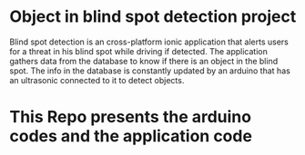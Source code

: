# Object in blind spot detection project

Blind spot detection is an cross-platform ionic application that alerts users for a threat in his blind spot while driving if detected. The application gathers data from the database to know if there is an object in the blind spot. The info in the database is constantly updated by an arduino that has an ultrasonic connected to it to detect objects. 

# This Repo presents the arduino codes and the application code
